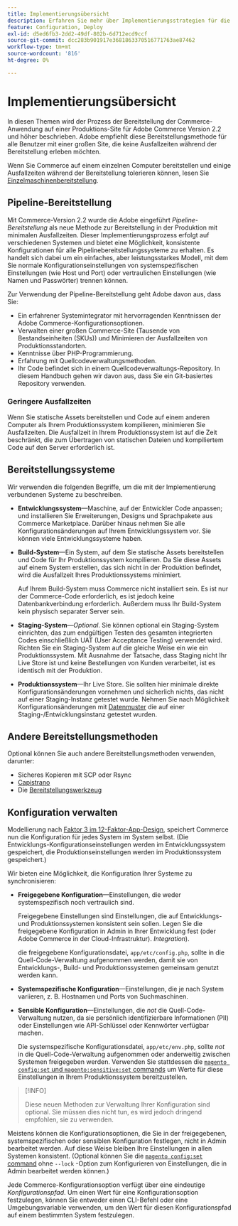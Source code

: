 ```yaml
---
title: Implementierungsübersicht
description: Erfahren Sie mehr über Implementierungsstrategien für die Commerce-Anwendung.
feature: Configuration, Deploy
exl-id: d5ed6fb3-2dd2-49df-802b-6d712ecd9ccf
source-git-commit: dcc283b901917e3681863370516771763ae87462
workflow-type: tm+mt
source-wordcount: '816'
ht-degree: 0%

---
```


# Implementierungsübersicht

In diesen Themen wird der Prozess der Bereitstellung der Commerce-Anwendung auf einer Produktions-Site für Adobe Commerce Version 2.2 und höher beschrieben. Adobe empfiehlt diese Bereitstellungsmethode für alle Benutzer mit einer großen Site, die keine Ausfallzeiten während der Bereitstellung erleben möchten.

Wenn Sie Commerce auf einem einzelnen Computer bereitstellen und einige Ausfallzeiten während der Bereitstellung tolerieren können, lesen Sie [Einzelmaschinenbereitstellung](../deployment/single-machine.md).

## Pipeline-Bereitstellung

Mit Commerce-Version 2.2 wurde die Adobe eingeführt _Pipeline-Bereitstellung_ als neue Methode zur Bereitstellung in der Produktion mit minimalen Ausfallzeiten. Dieser Implementierungsprozess erfolgt auf verschiedenen Systemen und bietet eine Möglichkeit, konsistente Konfigurationen für alle Pipelinebereitstellungssysteme zu erhalten. Es handelt sich dabei um ein einfaches, aber leistungsstarkes Modell, mit dem Sie normale Konfigurationseinstellungen von systemspezifischen Einstellungen (wie Host und Port) oder vertraulichen Einstellungen (wie Namen und Passwörter) trennen können.

Zur Verwendung der Pipeline-Bereitstellung geht Adobe davon aus, dass Sie:

- Ein erfahrener Systemintegrator mit hervorragenden Kenntnissen der Adobe Commerce-Konfigurationsoptionen.
- Verwalten einer großen Commerce-Site (Tausende von Bestandseinheiten (SKUs)) und Minimieren der Ausfallzeiten von Produktionsstandorten.
- Kenntnisse über PHP-Programmierung.
- Erfahrung mit Quellcodeverwaltungsmethoden.
- Ihr Code befindet sich in einem Quellcodeverwaltungs-Repository. In diesem Handbuch gehen wir davon aus, dass Sie ein Git-basiertes Repository verwenden.

### Geringere Ausfallzeiten

Wenn Sie statische Assets bereitstellen und Code auf einem anderen Computer als Ihrem Produktionssystem kompilieren, minimieren Sie Ausfallzeiten. Die Ausfallzeit in Ihrem Produktionssystem ist auf die Zeit beschränkt, die zum Übertragen von statischen Dateien und kompiliertem Code auf den Server erforderlich ist.

## Bereitstellungssysteme

Wir verwenden die folgenden Begriffe, um die mit der Implementierung verbundenen Systeme zu beschreiben.

- **Entwicklungssystem**—Maschine, auf der Entwickler Code anpassen; und installieren Sie Erweiterungen, Designs und Sprachpakete aus Commerce Marketplace. Darüber hinaus nehmen Sie alle Konfigurationsänderungen auf Ihrem Entwicklungssystem vor. Sie können viele Entwicklungssysteme haben.

- **Build-System**—Ein System, auf dem Sie statische Assets bereitstellen und Code für Ihr Produktionssystem kompilieren. Da Sie diese Assets auf einem System erstellen, das sich nicht in der Produktion befindet, wird die Ausfallzeit Ihres Produktionssystems minimiert.

   Auf Ihrem Build-System muss Commerce nicht installiert sein. Es ist nur der Commerce-Code erforderlich, es ist jedoch keine Datenbankverbindung erforderlich. Außerdem muss Ihr Build-System kein physisch separater Server sein.

- **Staging-System**—_Optional_. Sie können optional ein Staging-System einrichten, das zum endgültigen Testen des gesamten integrierten Codes einschließlich UAT (User Acceptance Testing) verwendet wird. Richten Sie ein Staging-System auf die gleiche Weise ein wie ein Produktionssystem. Mit Ausnahme der Tatsache, dass Staging nicht Ihr Live Store ist und keine Bestellungen von Kunden verarbeitet, ist es identisch mit der Produktion.

- **Produktionssystem**—Ihr Live Store. Sie sollten hier minimale direkte Konfigurationsänderungen vornehmen und sicherlich nichts, das nicht auf einer Staging-Instanz getestet wurde. Nehmen Sie nach Möglichkeit Konfigurationsänderungen mit [Datenmuster](https://developer.adobe.com/commerce/php/development/components/declarative-schema/patches/) die auf einer Staging-/Entwicklungsinstanz getestet wurden.

## Andere Bereitstellungsmethoden

Optional können Sie auch andere Bereitstellungsmethoden verwenden, darunter:

- Sicheres Kopieren mit SCP oder Rsync
- [Capistrano](https://capistranorb.com/documentation/overview/what-is-capistrano)
- Die [Bereitstellungswerkzeug](https://deployer.org/)

## Konfiguration verwalten

Modellierung nach [Faktor 3 im 12-Faktor-App-Design](https://12factor.net/config), speichert Commerce nun die Konfiguration für jedes System im System selbst. (Die Entwicklungs-Konfigurationseinstellungen werden im Entwicklungssystem gespeichert, die Produktionseinstellungen werden im Produktionssystem gespeichert.)

Wir bieten eine Möglichkeit, die Konfiguration Ihrer Systeme zu synchronisieren:

- **Freigegebene Konfiguration**—Einstellungen, die weder systemspezifisch noch vertraulich sind.

   Freigegebene Einstellungen sind Einstellungen, die auf Entwicklungs- und Produktionssystemen konsistent sein sollen. Legen Sie die freigegebene Konfiguration in Admin in Ihrer Entwicklung fest (oder Adobe Commerce in der Cloud-Infrastruktur). _Integration_).

   die freigegebene Konfigurationsdatei, `app/etc/config.php`, sollte in die Quell-Code-Verwaltung aufgenommen werden, damit sie von Entwicklungs-, Build- und Produktionssystemen gemeinsam genutzt werden kann.

- **Systemspezifische Konfiguration**—Einstellungen, die je nach System variieren, z. B. Hostnamen und Ports von Suchmaschinen.

- **Sensible Konfiguration**—Einstellungen, die _not_ die Quell-Code-Verwaltung nutzen, da sie persönlich identifizierbare Informationen (PII) oder Einstellungen wie API-Schlüssel oder Kennwörter verfügbar machen.

   Die systemspezifische Konfigurationsdatei, `app/etc/env.php`, sollte _not_ in die Quell-Code-Verwaltung aufgenommen oder anderweitig zwischen Systemen freigegeben werden. Verwenden Sie stattdessen die [`magento config:set` und `magento:sensitive:set` commands](../cli/set-configuration-values.md) um Werte für diese Einstellungen in Ihrem Produktionssystem bereitzustellen.

>[!INFO]
>
>Diese neuen Methoden zur Verwaltung Ihrer Konfiguration sind optional. Sie müssen dies nicht tun, es wird jedoch dringend empfohlen, sie zu verwenden.

Meistens können die Konfigurationsoptionen, die Sie in der freigegebenen, systemspezifischen oder sensiblen Konfiguration festlegen, nicht in Admin bearbeitet werden. Auf diese Weise bleiben Ihre Einstellungen in allen Systemen konsistent. (Optional können Sie die [`magento config:set` command](../cli/set-configuration-values.md) ohne `--lock` -Option zum Konfigurieren von Einstellungen, die in Admin bearbeitet werden können.)

Jede Commerce-Konfigurationsoption verfügt über eine eindeutige _Konfigurationspfad_. Um einen Wert für eine Konfigurationsoption festzulegen, können Sie entweder einen CLI-Befehl oder eine Umgebungsvariable verwenden, um den Wert für diesen Konfigurationspfad auf einem bestimmten System festzulegen.
